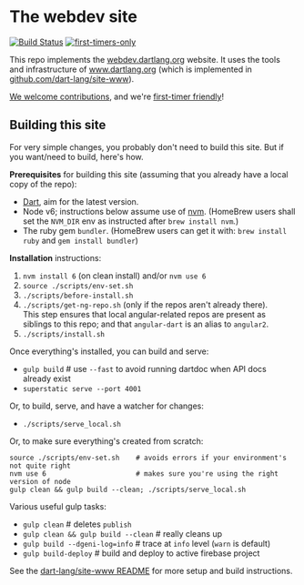 # The webdev site

[![Build Status](https://travis-ci.org/dart-lang/site-webdev.svg?branch=master)](https://travis-ci.org/dart-lang/site-webdev)
[![first-timers-only](http://img.shields.io/badge/first--timers--only-friendly-blue.svg?style=flat-square)](http://www.firsttimersonly.com/)

This repo implements the [webdev.dartlang.org](http://webdev.dartlang.org) website. It uses the tools and infrastructure of
www.dartlang.org (which is implemented in [github.com/dart-lang/site-www](https://github.com/dart-lang/site-www)).

[We welcome contributions](CONTRIBUTING.md), and we're [first-timer friendly](http://www.firsttimersonly.com)!

## Building this site

For very simple changes, you probably don't need to build this site. But if you want/need to build, here's how.

**Prerequisites** for building this site (assuming that you already have a local copy of the repo):

- [Dart](https://www.dartlang.org/install), aim for the latest version.
- Node v6; instructions below assume use of [nvm](https://github.com/creationix/nvm).
  (HomeBrew users shall set the `NVM_DIR` env as instructed after `brew install nvm`.)
- The ruby gem `bundler`. (HomeBrew users can get it with: `brew install ruby` and `gem install bundler`)

**Installation** instructions:

1. `nvm install 6` (on clean install) and/or `nvm use 6`
1. `source ./scripts/env-set.sh`
1. `./scripts/before-install.sh`
1. `./scripts/get-ng-repo.sh` (only if the repos aren't already there).<br>
   This step ensures that local angular-related repos are present as siblings to this repo;
   and that `angular-dart` is an alias to `angular2`.
1. `./scripts/install.sh`

Once everything's installed, you can build and serve:

- `gulp build` # use `--fast` to avoid running dartdoc when API docs already exist
- `superstatic serve --port 4001`

Or, to build, serve, and have a watcher for changes:

- `./scripts/serve_local.sh`

Or, to make sure everything's created from scratch:

```
source ./scripts/env-set.sh    # avoids errors if your environment's not quite right
nvm use 6                      # makes sure you're using the right version of node
gulp clean && gulp build --clean; ./scripts/serve_local.sh
```

Various useful gulp tasks:

- `gulp clean` # deletes `publish`
- `gulp clean && gulp build --clean` # really cleans up
- `gulp build --dgeni-log=info` # trace at `info` level (`warn` is default)
- `gulp build-deploy` # build and deploy to active firebase project

See the [dart-lang/site-www README](https://github.com/dart-lang/site-www/blob/master/README.md) for more setup and build instructions.
